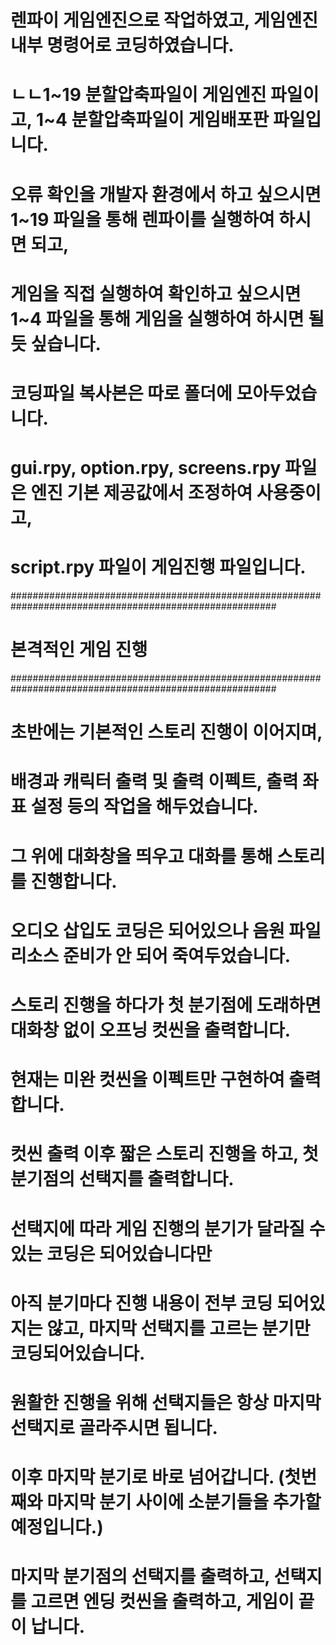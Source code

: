 # 렌파이 게임엔진으로 작업하였고, 게임엔진 내부 명령어로 코딩하였습니다.

# ㄴㄴ1~19 분할압축파일이 게임엔진 파일이고, 1~4 분할압축파일이 게임배포판 파일입니다.

# 오류 확인을 개발자 환경에서 하고 싶으시면 1~19 파일을 통해 렌파이를 실행하여 하시면 되고,
# 게임을 직접 실행하여 확인하고 싶으시면 1~4 파일을 통해 게임을 실행하여 하시면 될 듯 싶습니다.

# 코딩파일 복사본은 따로 폴더에 모아두었습니다.
# gui.rpy, option.rpy, screens.rpy 파일은 엔진 기본 제공값에서 조정하여 사용중이고,
# script.rpy 파일이 게임진행 파일입니다.


########################################################################################################
# 본격적인 게임 진행 ###################################################################################
########################################################################################################


# 초반에는 기본적인 스토리 진행이 이어지며,
# 배경과 캐릭터 출력 및 출력 이펙트, 출력 좌표 설정 등의 작업을 해두었습니다.
# 그 위에 대화창을 띄우고 대화를 통해 스토리를 진행합니다.
# 오디오 삽입도 코딩은 되어있으나 음원 파일 리소스 준비가 안 되어 죽여두었습니다.

# 스토리 진행을 하다가 첫 분기점에 도래하면 대화창 없이 오프닝 컷씬을 출력합니다.
# 현재는 미완 컷씬을 이펙트만 구현하여 출력합니다.
# 컷씬 출력 이후 짧은 스토리 진행을 하고, 첫 분기점의 선택지를 출력합니다.
# 선택지에 따라 게임 진행의 분기가 달라질 수 있는 코딩은 되어있습니다만
# 아직 분기마다 진행 내용이 전부 코딩 되어있지는 않고, 마지막 선택지를 고르는 분기만 코딩되어있습니다.
# 원활한 진행을 위해 선택지들은 항상 마지막 선택지로 골라주시면 됩니다.

# 이후 마지막 분기로 바로 넘어갑니다. (첫번째와 마지막 분기 사이에 소분기들을 추가할 예정입니다.)
# 마지막 분기점의 선택지를 출력하고, 선택지를 고르면 엔딩 컷씬을 출력하고, 게임이 끝이 납니다.

